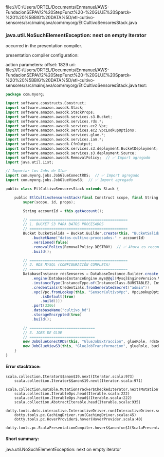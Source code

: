 file:///C:/Users/ORTEL/Documents/Enmanuel/AWS-FundacionSEPAV/2%20StepFunct%20-%20GLUE%20Sparck-%20%20%5BBIG%20DATA%5D/etl-cultivo-sensores/src/main/java/com/myorg/EtlCultivoSensoresStack.java
### java.util.NoSuchElementException: next on empty iterator

occurred in the presentation compiler.

presentation compiler configuration:


action parameters:
offset: 1829
uri: file:///C:/Users/ORTEL/Documents/Enmanuel/AWS-FundacionSEPAV/2%20StepFunct%20-%20GLUE%20Sparck-%20%20%5BBIG%20DATA%5D/etl-cultivo-sensores/src/main/java/com/myorg/EtlCultivoSensoresStack.java
text:
```scala
package com.myorg;

import software.constructs.Construct;
import software.amazon.awscdk.Stack;
import software.amazon.awscdk.StackProps;
import software.amazon.awscdk.services.s3.Bucket;
import software.amazon.awscdk.services.rds.*;
import software.amazon.awscdk.services.ec2.Vpc;
import software.amazon.awscdk.services.ec2.VpcLookupOptions;
import software.amazon.awscdk.services.glue.*;
import software.amazon.awscdk.services.iam.*;
import software.amazon.awscdk.CfnOutput;
import software.amazon.awscdk.services.s3.deployment.BucketDeployment;
import software.amazon.awscdk.services.s3.deployment.Source;
import software.amazon.awscdk.RemovalPolicy;  // ✅ Import agregado
import java.util.List;

// Importar los Jobs de Glue
import com.myorg.jobs.JobGlueConectRDS;  // ✅ Import agregado
import com.myorg.jobs.JobGlueViewS3;  // ✅ Import agregado

public class EtlCultivoSensoresStack extends Stack {

    public EtlCultivoSensoresStack(final Construct scope, final String id, final StackProps props) {
        super(scope, id, props);

        String accountId = this.getAccount();

        // =============================================
        // 1. BUCKET S3 PARA DATOS PROCESADOS
        // =============================================
        Bucket bucketSalida = Bucket.Builder.create(this, "BucketSalidaCultivo")
            .bucketName("datos-cultivo-procesados-" + accountId)
            .versioned(false)
            .removalPolicy(RemovalPolicy.DESTROY)  // ✅ Ahora es reconocido
            .build();

        // =============================================
        // 2. RDS MYSQL (CONFIGURACIÓN COMPLETA)
        // =============================================
        DatabaseInstance rdsSensores = DatabaseInstance.Builder.create(this, "RdsSensoresCultivo")
            .engine(DatabaseInstanceEngine.mys@@ql(MysqlEngineVersion.VER_8_0))  // ✅ Corrección aquí
            .instanceType(InstanceType.of(InstanceClass.BURSTABLE2, InstanceSize.SMALL))
            .credentials(Credentials.fromGeneratedSecret("admin"))
            .vpc(Vpc.fromLookup(this, "SensorCultivoVpc", VpcLookupOptions.builder()
                .isDefault(true)
                .build()))
            .port(3306)
            .databaseName("cultivo_bd")
            .storageEncrypted(true)
            .build();

        // ==============================
        // 3. JOBS DE GLUE
        // ==============================
        new JobGlueConectRDS(this, "GlueJobExtraccion", glueRole, rdsSensores, bucketSalida, accountId);
        new JobGlueViewS3(this, "GlueJobTransformacion", glueRole, bucketSalida, accountId);
    }
}

```



#### Error stacktrace:

```
scala.collection.Iterator$$anon$19.next(Iterator.scala:973)
	scala.collection.Iterator$$anon$19.next(Iterator.scala:971)
	scala.collection.mutable.MutationTracker$CheckedIterator.next(MutationTracker.scala:76)
	scala.collection.IterableOps.head(Iterable.scala:222)
	scala.collection.IterableOps.head$(Iterable.scala:222)
	scala.collection.AbstractIterable.head(Iterable.scala:935)
	dotty.tools.dotc.interactive.InteractiveDriver.run(InteractiveDriver.scala:164)
	dotty.tools.pc.CachingDriver.run(CachingDriver.scala:45)
	dotty.tools.pc.HoverProvider$.hover(HoverProvider.scala:40)
	dotty.tools.pc.ScalaPresentationCompiler.hover$$anonfun$1(ScalaPresentationCompiler.scala:389)
```
#### Short summary: 

java.util.NoSuchElementException: next on empty iterator